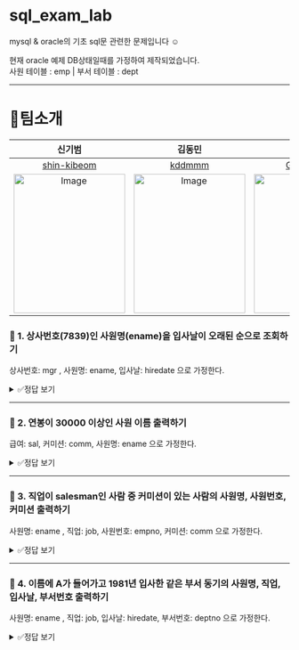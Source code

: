 # sql_exam_lab
mysql & oracle의 기초 sql문 관련한 문제입니다 ☺️

현재 oracle 예제 DB상태일때를 가정하여 제작되었습니다.  
사원 테이블 : emp | 부서 테이블 : dept

---
# 👥팀소개
<div align="center">
  
|신기범|김동민|황병길|장송하|
|:---:|:---:|:---:|:---:|
|[shin-kibeom](https://github.com/shin-kibeom)|[kddmmm](https://github.com/kddmmm)|[Gill010147](https://github.com/Gill010147)|[jangongha](https://github.com/songhajang)|
|<img width="200" height="250" alt="Image" src="https://github.com/user-attachments/assets/0e74280b-a6cb-480e-8ddf-dee656d273ba" />|<img width="200" height="250" alt="Image" src="https://github.com/user-attachments/assets/1363ce0d-5abe-4f0c-b3f5-bbbd48924ac9" />|<img width="200" height="250" alt="Image" src="https://github.com/user-attachments/assets/99ef8771-e061-4b07-b587-95d76c3e97da" />|<img width="200" height="250" alt="Image" src="https://github.com/user-attachments/assets/158494bb-76c3-41b3-b457-213f6add7b3b" />|
  
</div>


### 📌 1. 상사번호(7839)인 사원명(ename)을 입사날이 오래된 순으로 조회하기  
상사번호: mgr , 사원명: ename, 입사날: hiredate 으로 가정한다.

<details>
<summary>✅정답 보기</summary>
  
```
SELECT ename AS 사원명, hiredate AS 입사일
FROM emp
WHERE mgr = 7839
ORDER BY hiredate ASC;
```

</details>

---

### 📌 2. 연봉이 30000 이상인 사원 이름 출력하기  
급여: sal, 커미션: comm, 사원명: ename 으로 가정한다.

<details>
<summary>✅정답 보기</summary>
  
```
SELECT ename AS 사원명, sal12 AS 연봉
FROM emp
WHERE sal12 >= 30000;
```

</details>

---

### 📌 3. 직업이 salesman인 사람 중 커미션이 있는 사람의 사원명, 사원번호, 커미션 출력하기  
사원명: ename , 직업: job, 사원번호: empno, 커미션: comm 으로 가정한다.

<details>
<summary>✅정답 보기</summary>
  
```
SELECT ename AS 사원명, empno AS 사원번호, comm AS 커미션
FROM emp
WHERE job = 'SALESMAN' AND comm > 0;
```

</details>

---

### 📌 4. 이름에 A가 들어가고 1981년 입사한 같은 부서 동기의 사원명, 직업, 입사날, 부서번호 출력하기  
사원명: ename , 직업: job, 입사날: hiredate, 부서번호: deptno 으로 가정한다.

<details>
<summary>✅정답 보기</summary>
  
```
SELECT ename AS 사원명, job AS 직업, hiredate AS 입사일, deptno AS 부서번호
FROM emp
WHERE deptno = 30
AND hiredate BETWEEN TO_DATE('1981-01-01', 'YYYY-MM-DD') AND TO_DATE('1981-12-31', 'YYYY-MM-DD')
AND ename LIKE '%A%';
```

</details>
